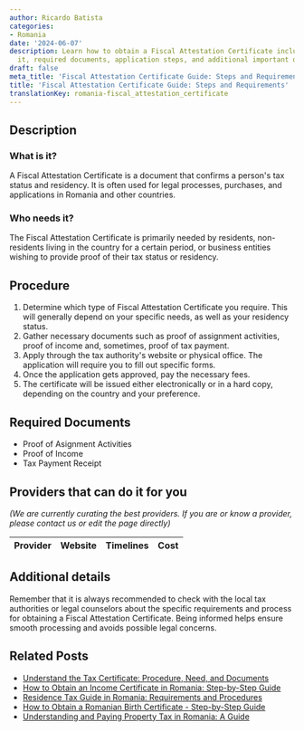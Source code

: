 ```yaml
---
author: Ricardo Batista
categories:
- Romania
date: '2024-06-07'
description: Learn how to obtain a Fiscal Attestation Certificate including who needs
  it, required documents, application steps, and additional important details.
draft: false
meta_title: 'Fiscal Attestation Certificate Guide: Steps and Requirements'
title: 'Fiscal Attestation Certificate Guide: Steps and Requirements'
translationKey: romania-fiscal_attestation_certificate
---
```


## Description
### What is it?
A Fiscal Attestation Certificate is a document that confirms a person's tax status and residency. It is often used for legal processes, purchases, and applications in Romania and other countries.

### Who needs it?
The Fiscal Attestation Certificate is primarily needed by residents, non-residents living in the country for a certain period, or business entities wishing to provide proof of their tax status or residency.

## Procedure
1. Determine which type of Fiscal Attestation Certificate you require. This will generally depend on your specific needs, as well as your residency status.
2. Gather necessary documents such as proof of assignment activities, proof of income and, sometimes, proof of tax payment.
3. Apply through the tax authority's website or physical office. The application will require you to fill out specific forms.
4. Once the application gets approved, pay the necessary fees.
5. The certificate will be issued either electronically or in a hard copy, depending on the country and your preference.

## Required Documents
- Proof of Asignment Activities
- Proof of Income
- Tax Payment Receipt
## Providers that can do it for you

_(We are currently curating the best providers. If you are or know a provider, please contact us or edit the page directly)_

| Provider        |     Website     |     Timelines    |       Cost      |
| --------------- | --------------- |  :-------------: | :-------------: |

## Additional details
Remember that it is always recommended to check with the local tax authorities or legal counselors about the specific requirements and process for obtaining a Fiscal Attestation Certificate. Being informed helps ensure smooth processing and avoids possible legal concerns.


## Related Posts

- [Understand the Tax Certificate: Procedure, Need, and Documents](https://tramitit.com/guides/romania/tax_certificate/)
- [How to Obtain an Income Certificate in Romania: Step-by-Step Guide](https://tramitit.com/guides/romania/income_certificate/)
- [Residence Tax Guide in Romania: Requirements and Procedures](https://tramitit.com/guides/romania/residence_tax/)
- [How to Obtain a Romanian Birth Certificate - Step-by-Step Guide](https://tramitit.com/guides/romania/birth_certificate/)
- [Understanding and Paying Property Tax in Romania: A Guide](https://tramitit.com/guides/romania/property_tax/)